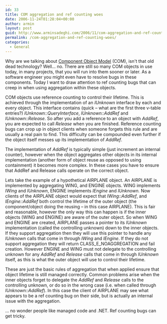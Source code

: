 ```yaml
---
id: 33
title: COM aggregation and ref counting woes
date: 2006-11-24T01:28:04+00:00
author: armin
layout: post
guid: http://www.arminsadeghi.com/2006/11/com-aggregation-and-ref-counting-woes/
permalink: /com-aggregation-and-ref-counting-woes/
categories:
  - General
---
```

<!-- google_ad_section_start -->

Why are we talking about [Component Object Model](http://en.wikipedia.org/wiki/Component_Object_Model) (COM), isn't that old dead technology? Well&#8230; no. There are still so many COM objects in use today, in many projects, that you will run into them sooner or later. As a software engineer you might even have to resolve bugs in these components. Today I want to draw attention to ref counting bugs that can creep in when using aggregation within these objects. 

<!--more-->

COM objects use reference counting to control their lifetime. This is achieved through the implementation of an _IUnknown_ interface by each and every object. This interface contains (quick &#8211; what are the first three v-table entries?) _IUnknown::QueryInterface_, _IUnknown::AddRef_ and _IUnknown::Release_. So after you add a reference to an object with _AddRef_, you are expected to call _Release_ when you are finished. Reference counting bugs can crop up in object clients when someone forgets this rule and are usually a real pain to find. This difficulty can be compounded even further if the object itself messes up its implementation of _AddRef_. 

The implementation of _AddRef_ is typically simple (just increment an internal counter), however when the object aggregates other objects in its internal implementation (another form of object reuse as opposed to using containment) it becomes more complex. In these cases you have to ensure that AddRef and Release calls operate on the correct object. 

Lets take the example of a hypothetical AIRPLANE object. An AIRPLANE is implemented by aggregating WING, and ENGINE objects. WING implements _IWing_ and _IUnknown_, ENGINE implements _IEngine_ and _IUnknown._ Now clients of the AIRPLANE object would expect that _IWing::AddRef_, and _IEngine::AddRef_ both control the lifetime of the outer object (the component/object doing the reusing &#8211; in this case AIRPLANE). This is fair and reasonable, however the only way this can happen is if the inner objects (WING and ENGINE) are aware of the outer object. So when WING and ENGINE are created, AIRPLANE passes a pointer to its _IUnknown_ implementation (called the controlling unknown) down to the inner objects. If they support aggregation then they will use this pointer to handle any _IUnknown_ calls that come in through _IWing_ and _IEngine_. If they do not support aggregation they will return CLASS\_E\_NOAGGREGATION and fail creation. However ENGINE and WING must not delegate to the controlling unknown for any _AddRef_ and _Release_ calls that come in through _IUnknown_ itself, as this is what the outer object will use to control their lifetime. 

These are just the basic rules of aggregation that when applied ensure that object lifetime is still managed correctly. Common problems arise when the inner objects forget to delegate the _AddRef_ and _Release_ calls to the controlling unknown, or do so in the wrong case (i.e. when called through _IUnknown::AddRef_). In this case the client of AIRPLANE may see what appears to be a ref counting bug on their side, but is actually an internal issue with the aggregation. 

&#8230; no wonder people like managed code and .NET. Ref counting bugs can get tricky. 

&nbsp; 

<!-- google_ad_section_end -->
